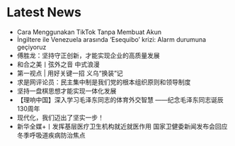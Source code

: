 # Latest News
-  Cara Menggunakan TikTok Tanpa Membuat Akun
-  İngiltere ile Venezuela arasında ‘Esequibo’ krizi: Alarm durumuna geçiyoruz
-  傅胜龙：坚持守正创新，才能实现企业的高质量发展
-  和合之美丨弦外之音 中式浪漫
-  第一视点 | 用好关键一招 义乌“换装”记
-  求是网评论员：民主集中制是我们党的根本组织原则和领导制度
-  坚持一盘棋思想才能实现一体化发展
-  【理响中国】深入学习毛泽东同志的体育外交智慧 ——纪念毛泽东同志诞辰130周年
-  现代化，我们迈出了坚实一步！
-  新华全媒+丨发挥基层医疗卫生机构就近就医作用 国家卫健委新闻发布会回应冬季呼吸道疾病防治焦点
